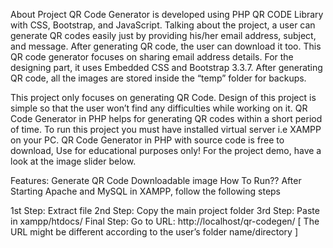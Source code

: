 About Project
QR Code Generator is developed using PHP QR CODE Library with CSS, Bootstrap, and JavaScript. Talking about the project, a user can generate QR codes easily just by providing his/her email address, subject, and message. After generating QR code, the user can download it too. This QR code generator focuses on sharing email address details. For the designing part, it uses Embedded CSS and Bootstrap 3.3.7. After generating QR code, all the images are stored inside the “temp” folder for backups.

This project only focuses on generating QR Code. Design of this project is simple so that the user won’t find any difficulties while working on it. QR Code Generator in PHP helps for generating QR codes within a short period of time. To run this project you must have installed virtual server i.e XAMPP on your PC. QR Code Generator in PHP with source code is free to download, Use for educational purposes only! For the project demo, have a look at the image slider below.

Features:
Generate QR Code
Downloadable image
How To Run??
After Starting Apache and MySQL in XAMPP, follow the following steps

1st Step: Extract file
2nd Step: Copy the main project folder
3rd Step: Paste in xampp/htdocs/
Final Step: Go to URL: http://localhost/qr-codegen/
[ The URL might be different according to the user’s folder name/directory ]



